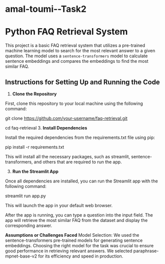 # amal-toumi--Task2
# Python FAQ Retrieval System

This project is a basic FAQ retrieval system that utilizes a pre-trained machine learning model to search for the most relevant answer to a given question. The model uses a `sentence-transformers` model to calculate sentence embeddings and compares the embeddings to find the most similar FAQ.

## Instructions for Setting Up and Running the Code

1. **Clone the Repository**

First, clone this repository to your local machine using the following command:

   
   git clone https://github.com/your-username/faq-retrieval.git
   
   cd faq-retrieval
3. **Install Dependencies**

Install the required dependencies from the requirements.txt file using pip:

  pip install -r requirements.txt
  
This will install all the necessary packages, such as streamlit, sentence-transformers, and others that are required to run the app.

3. **Run the Streamlit App**

Once all dependencies are installed, you can run the Streamlit app with the following command:

streamlit run app.py

This will launch the app in your default web browser.

After the app is running, you can type a question into the input field. The app will retrieve the most similar FAQ from the dataset and display the corresponding answer.

**Assumptions or Challenges Faced**
Model Selection: We used the sentence-transformers pre-trained models for generating sentence embeddings. Choosing the right model for the task was crucial to ensure good performance in retrieving relevant answers. We selected paraphrase-mpnet-base-v2 for its efficiency and speed in production.


